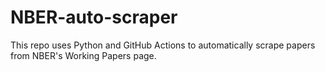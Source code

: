 # NBER-auto-scraper
 
This repo uses Python and GitHub Actions to automatically scrape papers from NBER's Working Papers page. 
